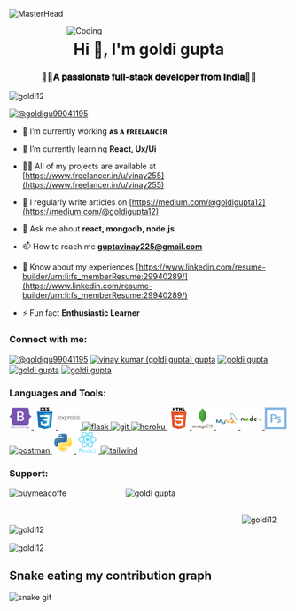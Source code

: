 ![MasterHead](https://blog.zoho.com/wp-content/uploads/2019/08/new-Converted.gif)

<img align="right" alt="Coding" width="400" src="https://cdn.dribbble.com/users/2344801/screenshots/4774578/alphatestersanimation2.gif">


<h1 align="center">Hi 👋, I'm goldi gupta</h1>
<h3 align="center">👨‍💻𝐀 𝐩𝐚𝐬𝐬𝐢𝐨𝐧𝐚𝐭𝐞 𝐟𝐮𝐥𝐥-𝐬𝐭𝐚𝐜𝐤 𝐝𝐞𝐯𝐞𝐥𝐨𝐩𝐞𝐫 𝐟𝐫𝐨𝐦 𝐈𝐧𝐝𝐢𝐚👨‍💻</h3>

<p align="left"> <img src="https://komarev.com/ghpvc/?username=goldi12&label=Profile%20views&color=0e75b6&style=flat" alt="goldi12" /> </p>

<p align="left"> <a href="https://twitter.com/@goldigu99041195" target="blank"><img src="https://img.shields.io/twitter/follow/@goldigu99041195?logo=twitter&style=for-the-badge" alt="@goldigu99041195" /></a> </p>

- 🔭 I’m currently working **ᴀs ᴀ ғʀᴇᴇʟᴀɴᴄᴇʀ**

- 🌱 I’m currently learning **React, Ux/Ui**

- 👨‍💻 All of my projects are available at [https://www.freelancer.in/u/vinay255](https://www.freelancer.in/u/vinay255)

- 📝 I regularly write articles on [https://medium.com/@goldigupta12](https://medium.com/@goldigupta12)

- 💬 Ask me about **react, mongodb, node.js**

- 📫 How to reach me **guptavinay225@gmail.com**

- 📄 Know about my experiences [https://www.linkedin.com/resume-builder/urn:li:fs_memberResume:29940289/](https://www.linkedin.com/resume-builder/urn:li:fs_memberResume:29940289/)

- ⚡ Fun fact **Enthusiastic Learner**

<h3 align="left">Connect with me:</h3>
<p align="left">
<a href="https://twitter.com/@goldigu99041195" target="blank"><img align="center" src="https://raw.githubusercontent.com/rahuldkjain/github-profile-readme-generator/master/src/images/icons/Social/twitter.svg" alt="@goldigu99041195" height="30" width="40" /></a>
<a href="https://linkedin.com/in/vinay kumar (goldi gupta) gupta" target="blank"><img align="center" src="https://raw.githubusercontent.com/rahuldkjain/github-profile-readme-generator/master/src/images/icons/Social/linked-in-alt.svg" alt="vinay kumar (goldi gupta) gupta" height="30" width="40" /></a>
<a href="https://fb.com/goldi gupta" target="blank"><img align="center" src="https://raw.githubusercontent.com/rahuldkjain/github-profile-readme-generator/master/src/images/icons/Social/facebook.svg" alt="goldi gupta" height="30" width="40" /></a>
<a href="https://medium.com/goldi gupta" target="blank"><img align="center" src="https://raw.githubusercontent.com/rahuldkjain/github-profile-readme-generator/master/src/images/icons/Social/medium.svg" alt="goldi gupta" height="30" width="40" /></a>
<a href="https://discord.gg/goldi gupta" target="blank"><img align="center" src="https://raw.githubusercontent.com/rahuldkjain/github-profile-readme-generator/master/src/images/icons/Social/discord.svg" alt="goldi gupta" height="30" width="40" /></a>
</p>

<h3 align="left">Languages and Tools:</h3>
<p align="left"> <a href="https://getbootstrap.com" target="_blank" rel="noreferrer"> <img src="https://raw.githubusercontent.com/devicons/devicon/master/icons/bootstrap/bootstrap-plain-wordmark.svg" alt="bootstrap" width="40" height="40"/> </a> <a href="https://www.w3schools.com/css/" target="_blank" rel="noreferrer"> <img src="https://raw.githubusercontent.com/devicons/devicon/master/icons/css3/css3-original-wordmark.svg" alt="css3" width="40" height="40"/> </a> <a href="https://expressjs.com" target="_blank" rel="noreferrer"> <img src="https://raw.githubusercontent.com/devicons/devicon/master/icons/express/express-original-wordmark.svg" alt="express" width="40" height="40"/> </a> <a href="https://flask.palletsprojects.com/" target="_blank" rel="noreferrer"> <img src="https://www.vectorlogo.zone/logos/pocoo_flask/pocoo_flask-icon.svg" alt="flask" width="40" height="40"/> </a> <a href="https://git-scm.com/" target="_blank" rel="noreferrer"> <img src="https://www.vectorlogo.zone/logos/git-scm/git-scm-icon.svg" alt="git" width="40" height="40"/> </a> <a href="https://heroku.com" target="_blank" rel="noreferrer"> <img src="https://www.vectorlogo.zone/logos/heroku/heroku-icon.svg" alt="heroku" width="40" height="40"/> </a> <a href="https://www.w3.org/html/" target="_blank" rel="noreferrer"> <img src="https://raw.githubusercontent.com/devicons/devicon/master/icons/html5/html5-original-wordmark.svg" alt="html5" width="40" height="40"/> </a> <a href="https://www.mongodb.com/" target="_blank" rel="noreferrer"> <img src="https://raw.githubusercontent.com/devicons/devicon/master/icons/mongodb/mongodb-original-wordmark.svg" alt="mongodb" width="40" height="40"/> </a> <a href="https://www.mysql.com/" target="_blank" rel="noreferrer"> <img src="https://raw.githubusercontent.com/devicons/devicon/master/icons/mysql/mysql-original-wordmark.svg" alt="mysql" width="40" height="40"/> </a> <a href="https://nodejs.org" target="_blank" rel="noreferrer"> <img src="https://raw.githubusercontent.com/devicons/devicon/master/icons/nodejs/nodejs-original-wordmark.svg" alt="nodejs" width="40" height="40"/> </a> <a href="https://www.photoshop.com/en" target="_blank" rel="noreferrer"> <img src="https://raw.githubusercontent.com/devicons/devicon/master/icons/photoshop/photoshop-line.svg" alt="photoshop" width="40" height="40"/> </a> <a href="https://postman.com" target="_blank" rel="noreferrer"> <img src="https://www.vectorlogo.zone/logos/getpostman/getpostman-icon.svg" alt="postman" width="40" height="40"/> </a> <a href="https://www.python.org" target="_blank" rel="noreferrer"> <img src="https://raw.githubusercontent.com/devicons/devicon/master/icons/python/python-original.svg" alt="python" width="40" height="40"/> </a> <a href="https://reactjs.org/" target="_blank" rel="noreferrer"> <img src="https://raw.githubusercontent.com/devicons/devicon/master/icons/react/react-original-wordmark.svg" alt="react" width="40" height="40"/> </a> <a href="https://tailwindcss.com/" target="_blank" rel="noreferrer"> <img src="https://www.vectorlogo.zone/logos/tailwindcss/tailwindcss-icon.svg" alt="tailwind" width="40" height="40"/> </a> </p>

<h3 align="left">Support:</h3>
<p><a href="https://www.buymeacoffee.com/buymeacoffe"> <img align="left" src="https://cdn.buymeacoffee.com/buttons/v2/default-yellow.png" height="50" width="210" alt="buymeacoffe" /></a><a href="https://ko-fi.com/goldi gupta"> <img align="left" src="https://cdn.ko-fi.com/cdn/kofi3.png?v=3" height="50" width="210" alt="goldi gupta" /></a></p><br><br>

<p><img align="left" src="https://github-readme-stats.vercel.app/api/top-langs?username=goldi12&show_icons=true&locale=en&layout=compact" alt="goldi12" /></p>

<p>&nbsp;<img align="center" src="https://github-readme-stats.vercel.app/api?username=goldi12&show_icons=true&locale=en" alt="goldi12" /></p>

<p><img align="center" src="https://github-readme-streak-stats.herokuapp.com/?user=goldi12&" alt="goldi12" /></p>



## Snake eating my contribution graph

![snake gif](https://github.com/Goldi12/Goldi12/blob/output/github-contribution-grid-snake.gif)

